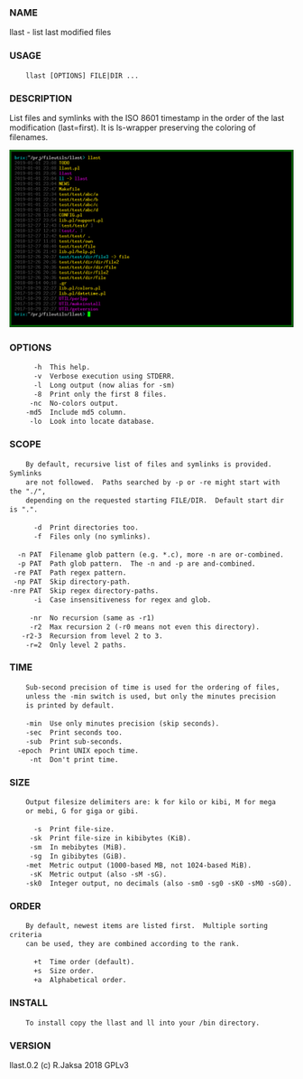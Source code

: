 ### NAME
llast - list last modified files

### USAGE
        llast [OPTIONS] FILE|DIR ...

### DESCRIPTION
List files and symlinks with the ISO 8601 timestamp in the order
of the last modification (last=first).  It is ls-wrapper preserving
the coloring of filenames.

<p align=center><img src=test/sshot/1.png width=580></p>

### OPTIONS
          -h  This help.
          -v  Verbose execution using STDERR.
          -l  Long output (now alias for -sm)
          -8  Print only the first 8 files.
         -nc  No-colors output.
        -md5  Include md5 column.
         -lo  Look into locate database.

### SCOPE
        By default, recursive list of files and symlinks is provided.  Symlinks
        are not followed.  Paths searched by -p or -re might start with the "./",
        depending on the requested starting FILE/DIR.  Default start dir is ".".
    
          -d  Print directories too.
          -f  Files only (no symlinks).
    
      -n PAT  Filename glob pattern (e.g. *.c), more -n are or-combined.
      -p PAT  Path glob pattern.  The -n and -p are and-combined.
     -re PAT  Path regex pattern.
     -np PAT  Skip directory-path.
    -nre PAT  Skip regex directory-paths.
          -i  Case insensitiveness for regex and glob.
    
         -nr  No recursion (same as -r1)
         -r2  Max recursion 2 (-r0 means not even this directory).
       -r2-3  Recursion from level 2 to 3.
        -r=2  Only level 2 paths.

### TIME
        Sub-second precision of time is used for the ordering of files,
        unless the -min switch is used, but only the minutes precision
        is printed by default.
    
        -min  Use only minutes precision (skip seconds).
        -sec  Print seconds too.
        -sub  Print sub-seconds.
      -epoch  Print UNIX epoch time.
         -nt  Don't print time.

### SIZE
        Output filesize delimiters are: k for kilo or kibi, M for mega
        or mebi, G for giga or gibi.
    
          -s  Print file-size.
         -sk  Print file-size in kibibytes (KiB).
         -sm  In mebibytes (MiB).
         -sg  In gibibytes (GiB).
        -met  Metric output (1000-based MB, not 1024-based MiB).
         -sK  Metric output (also -sM -sG).
        -sk0  Integer output, no decimals (also -sm0 -sg0 -sK0 -sM0 -sG0).

### ORDER
        By default, newest items are listed first.  Multiple sorting criteria
        can be used, they are combined according to the rank.
    
          +t  Time order (default).
          +s  Size order.
          +a  Alphabetical order.

### INSTALL
        To install copy the llast and ll into your /bin directory.

### VERSION
llast.0.2 (c) R.Jaksa 2018 GPLv3

